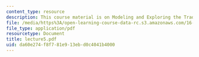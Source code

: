 ```yaml
---
content_type: resource
description: This course material is on Modeling and Exploring the Tradespace.
file: /media/https%3A/open-learning-course-data-rc.s3.amazonaws.com/16-892j-space-system-architecture-and-design-fall-2004/da60e274f8f781e913ebd0c4041b4000_lecture5.pdf
file_type: application/pdf
resourcetype: Document
title: lecture5.pdf
uid: da60e274-f8f7-81e9-13eb-d0c4041b4000
---
```

